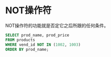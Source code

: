 # NOT操作符

NOT操作符的功能就是否定它之后所跟的任何条件。

```sql
SELECT prod_name, prod_price
FROM products
WHERE vend_id NOT IN (1002, 1003)
ORDER BY prod_name;
```
